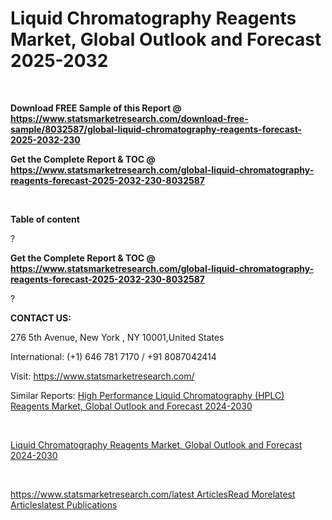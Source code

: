 <h1>Liquid Chromatography Reagents Market, Global Outlook and Forecast 2025-2032</h1><br/><p><strong>Download FREE Sample of this Report @ <a href="https://www.statsmarketresearch.com/download-free-sample/8032587/global-liquid-chromatography-reagents-forecast-2025-2032-230">https://www.statsmarketresearch.com/download-free-sample/8032587/global-liquid-chromatography-reagents-forecast-2025-2032-230</a></strong></p>
 
 
 
 <div><b>Get the Complete Report & TOC @ <a href="https://www.statsmarketresearch.com/global-liquid-chromatography-reagents-forecast-2025-2032-230-8032587">https://www.statsmarketresearch.com/global-liquid-chromatography-reagents-forecast-2025-2032-230-8032587</a></b></div>
 
 
 
 <p><br />
 
 <b>Table of content</b></p>
 
 
 
 <p>? </p>
 
 
 
 <div><b>Get the Complete Report & TOC @ <a href="https://www.statsmarketresearch.com/global-liquid-chromatography-reagents-forecast-2025-2032-230-8032587">https://www.statsmarketresearch.com/global-liquid-chromatography-reagents-forecast-2025-2032-230-8032587</a></b></div>
 
 
 
 <p>? </p>
 
 
 
 <p><b>CONTACT US:</b><br />
 
 276 5th Avenue, New York , NY 10001,United States<br />
 
 International: (+1) 646 781 7170 / +91 8087042414<br />
 
 Visit: <a href="https://www.statsmarketresearch.com/">https://www.statsmarketresearch.com/</a><br />
 
 Similar Reports: <a href="https://www.statsmarketresearch.com/global-liquid-chromatography-reagents-forecast-2025-2032-230-8032587">High Performance Liquid Chromatography (HPLC) Reagents Market, Global Outlook and Forecast 2024-2030</a><br />
 
 <br />
 
 <a href="https://www.statsmarketresearch.com/global-liquid-chromatography-reagents-forecast-2025-2032-230-8032587">Liquid Chromatography Reagents Market, Global Outlook and Forecast 2024-2030</a><br />
 
 <br />
 
 <a href="https://gyeongbokgung.com">https://www.statsmarketresearch.com/</a><a href="https://hallyeomaritime.com">latest Articles</a><a href="https://jingwansa.com">Read More</a><a href="https://nguoiviet.jp/">latest Articles</a><a href="https://www.intelmarketresearch.com/">latest Publications</a></p>